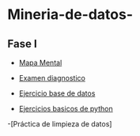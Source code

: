 # Mineria-de-datos-

## Fase  I

- [Mapa Mental](https://github.com/Msepulveda2011/Mineria-de-datos-/blob/main/MapaMental_1_1862646.pdf)

- [Examen diagnostico](https://github.com/Msepulveda2011/Mineria-de-datos-/blob/main/Ex-Diagnostico_1862646.pdf)

- [Ejercicio base de datos](https://github.com/AlbertoEli/UANL_Mineria_de_Datos/blob/main/Equipo_4-Ejercicio%20base%20de%20datos.pdf)

- [Ejercicios basicos de python](https://github.com/Msepulveda2011/Mineria-de-datos-/blob/main/Ej_Python_1862646.ipynb)

-[Práctica de limpieza de datos]
